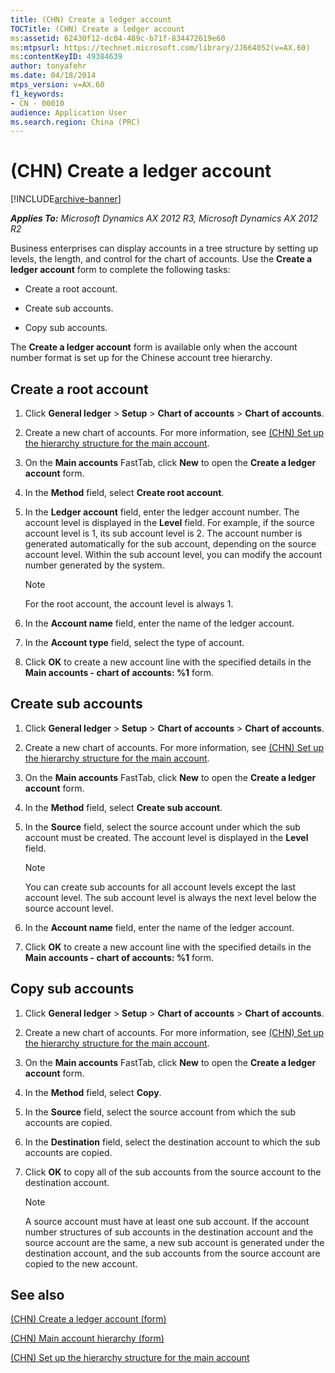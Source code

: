 ```yaml
---
title: (CHN) Create a ledger account
TOCTitle: (CHN) Create a ledger account
ms:assetid: 62430f12-dc04-489c-b71f-834472619e60
ms:mtpsurl: https://technet.microsoft.com/library/JJ664052(v=AX.60)
ms:contentKeyID: 49384639
author: tonyafehr
ms.date: 04/18/2014
mtps_version: v=AX.60
f1_keywords:
- CN - 00010
audience: Application User
ms.search.region: China (PRC)
---
```


# (CHN) Create a ledger account 


[!INCLUDE[archive-banner](includes/archive-banner.md)]


_**Applies To:** Microsoft Dynamics AX 2012 R3, Microsoft Dynamics AX 2012 R2_

Business enterprises can display accounts in a tree structure by setting up levels, the length, and control for the chart of accounts. Use the **Create a ledger account** form to complete the following tasks:

  - Create a root account.

  - Create sub accounts.

  - Copy sub accounts.

The **Create a ledger account** form is available only when the account number format is set up for the Chinese account tree hierarchy.

## Create a root account

1.  Click **General ledger** \> **Setup** \> **Chart of accounts** \> **Chart of accounts**.

2.  Create a new chart of accounts. For more information, see [(CHN) Set up the hierarchy structure for the main account](chn-set-up-the-hierarchy-structure-for-the-main-account.md).

3.  On the **Main accounts** FastTab, click **New** to open the **Create a ledger account** form.

4.  In the **Method** field, select **Create root account**.

5.  In the **Ledger account** field, enter the ledger account number. The account level is displayed in the **Level** field. For example, if the source account level is 1, its sub account level is 2. The account number is generated automatically for the sub account, depending on the source account level. Within the sub account level, you can modify the account number generated by the system.
    

    > [!NOTE]
    > <P>For the root account, the account level is always 1.</P>



6.  In the **Account name** field, enter the name of the ledger account.

7.  In the **Account type** field, select the type of account.

8.  Click **OK** to create a new account line with the specified details in the **Main accounts - chart of accounts: %1** form.

## Create sub accounts

1.  Click **General ledger** \> **Setup** \> **Chart of accounts** \> **Chart of accounts**.

2.  Create a new chart of accounts. For more information, see [(CHN) Set up the hierarchy structure for the main account](chn-set-up-the-hierarchy-structure-for-the-main-account.md).

3.  On the **Main accounts** FastTab, click **New** to open the **Create a ledger account** form.

4.  In the **Method** field, select **Create sub account**.

5.  In the **Source** field, select the source account under which the sub account must be created. The account level is displayed in the **Level** field.
    

    > [!NOTE]
    > <P>You can create sub accounts for all account levels except the last account level. The sub account level is always the next level below the source account level.</P>



6.  In the **Account name** field, enter the name of the ledger account.

7.  Click **OK** to create a new account line with the specified details in the **Main accounts - chart of accounts: %1** form.

## Copy sub accounts

1.  Click **General ledger** \> **Setup** \> **Chart of accounts** \> **Chart of accounts**.

2.  Create a new chart of accounts. For more information, see [(CHN) Set up the hierarchy structure for the main account](chn-set-up-the-hierarchy-structure-for-the-main-account.md).

3.  On the **Main accounts** FastTab, click **New** to open the **Create a ledger account** form.

4.  In the **Method** field, select **Copy**.

5.  In the **Source** field, select the source account from which the sub accounts are copied.

6.  In the **Destination** field, select the destination account to which the sub accounts are copied.

7.  Click **OK** to copy all of the sub accounts from the source account to the destination account.
    

    > [!NOTE]
    > <P>A source account must have at least one sub account. If the account number structures of sub accounts in the destination account and the source account are the same, a new sub account is generated under the destination account, and the sub accounts from the source account are copied to the new account.</P>



## See also

[(CHN) Create a ledger account (form)](https://technet.microsoft.com/library/jj664086\(v=ax.60\))

[(CHN) Main account hierarchy (form)](https://technet.microsoft.com/library/jj664039\(v=ax.60\))

[(CHN) Set up the hierarchy structure for the main account](chn-set-up-the-hierarchy-structure-for-the-main-account.md)

  


